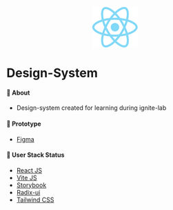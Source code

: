 <p align="center">
   <img src=".github/logo.png" alt="logo"/>
</p>

# Design-System

#### :postbox: About

- Design-system created for learning during ignite-lab

#### :pushpin: Prototype

- [Figma](https://www.figma.com/file/2xkm9YblhrfZfJXkwjSAgc/rocket?node-id=2%3A2)

#### :rocket: User Stack Status

- [React JS](https://reactjs.org/)
- [Vite JS](https://vitejs.dev/)
- [Storybook](https://storybook.js.org/)
- [Radix-ui](https://www.radix-ui.com/)
- [Tailwind CSS](https://tailwindcss.com/)
